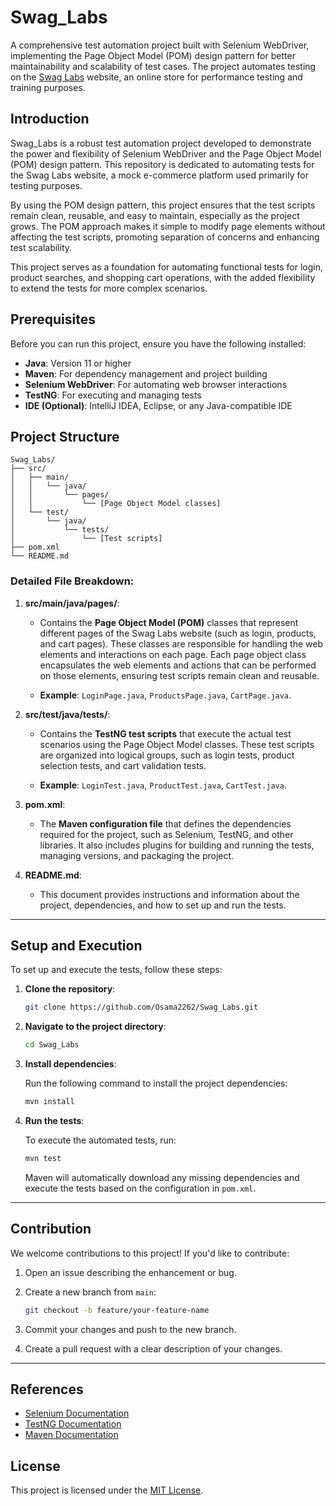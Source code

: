 
# Swag_Labs

A comprehensive test automation project built with Selenium WebDriver, implementing the Page Object Model (POM) design pattern for better maintainability and scalability of test cases. The project automates testing on the [Swag Labs](https://www.saucedemo.com/) website, an online store for performance testing and training purposes.

## Introduction

Swag_Labs is a robust test automation project developed to demonstrate the power and flexibility of Selenium WebDriver and the Page Object Model (POM) design pattern. This repository is dedicated to automating tests for the Swag Labs website, a mock e-commerce platform used primarily for testing purposes.

By using the POM design pattern, this project ensures that the test scripts remain clean, reusable, and easy to maintain, especially as the project grows. The POM approach makes it simple to modify page elements without affecting the test scripts, promoting separation of concerns and enhancing test scalability.

This project serves as a foundation for automating functional tests for login, product searches, and shopping cart operations, with the added flexibility to extend the tests for more complex scenarios.

## Prerequisites

Before you can run this project, ensure you have the following installed:

- **Java**: Version 11 or higher
- **Maven**: For dependency management and project building
- **Selenium WebDriver**: For automating web browser interactions
- **TestNG**: For executing and managing tests
- **IDE (Optional)**: IntelliJ IDEA, Eclipse, or any Java-compatible IDE

## Project Structure

```
Swag_Labs/
├── src/
│   ├── main/
│   │   └── java/
│   │       └── pages/
│   │           └── [Page Object Model classes]
│   └── test/
│       └── java/
│           └── tests/
│               └── [Test scripts]
├── pom.xml
└── README.md
```

### **Detailed File Breakdown:**

1. **src/main/java/pages/**:
   - Contains the **Page Object Model (POM)** classes that represent different pages of the Swag Labs website (such as login, products, and cart pages). These classes are responsible for handling the web elements and interactions on each page. Each page object class encapsulates the web elements and actions that can be performed on those elements, ensuring test scripts remain clean and reusable.

   - **Example**: `LoginPage.java`, `ProductsPage.java`, `CartPage.java`.

2. **src/test/java/tests/**:
   - Contains the **TestNG test scripts** that execute the actual test scenarios using the Page Object Model classes. These test scripts are organized into logical groups, such as login tests, product selection tests, and cart validation tests.
   
   - **Example**: `LoginTest.java`, `ProductTest.java`, `CartTest.java`.

3. **pom.xml**:
   - The **Maven configuration file** that defines the dependencies required for the project, such as Selenium, TestNG, and other libraries. It also includes plugins for building and running the tests, managing versions, and packaging the project.

4. **README.md**:
   - This document provides instructions and information about the project, dependencies, and how to set up and run the tests.

---

## Setup and Execution

To set up and execute the tests, follow these steps:

1. **Clone the repository**:

   ```bash
   git clone https://github.com/Osama2262/Swag_Labs.git
   ```

2. **Navigate to the project directory**:

   ```bash
   cd Swag_Labs
   ```

3. **Install dependencies**:

   Run the following command to install the project dependencies:

   ```bash
   mvn install
   ```

4. **Run the tests**:

   To execute the automated tests, run:

   ```bash
   mvn test
   ```

   Maven will automatically download any missing dependencies and execute the tests based on the configuration in `pom.xml`.

---

## Contribution

We welcome contributions to this project! If you'd like to contribute:

1. Open an issue describing the enhancement or bug.
2. Create a new branch from `main`:

   ```bash
   git checkout -b feature/your-feature-name
   ```

3. Commit your changes and push to the new branch.

4. Create a pull request with a clear description of your changes.

---

## References

- [Selenium Documentation](https://www.selenium.dev/documentation/)
- [TestNG Documentation](https://testng.org/doc/)
- [Maven Documentation](https://maven.apache.org/guides/index.html)

## License

This project is licensed under the [MIT License](LICENSE).
